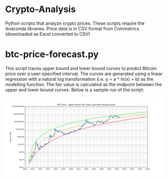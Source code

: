 # Crypto-Analysis

Python scripts that analyze crypto prices. These scripts require the Anaconda libraries. Price data is in CSV format from Coinmetrics (downloaded as Excel converted to CSV)

# btc-price-forecast.py

This script traces upper bound and lower bound curves to predict Bitcoin price over a user-specified interval. The curves are generated using a linear regression with a natural log transformation (i.e. y = a * ln(x) + b) as the modelling function. The fair value is calculated as the midpoint between the upper and lower bound curves.  Below is a sample run of the script:

![btc-price-forecast.py](btc_price.jpeg?raw=true)
